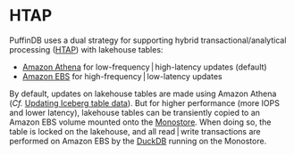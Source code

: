 # HTAP

PuffinDB uses a dual strategy for supporting hybrid transactional/analytical processing ([HTAP](https://en.wikipedia.org/wiki/Hybrid_transactional/analytical_processing)) with lakehouse tables:

- [Amazon Athena](https://aws.amazon.com/athena/) for low-frequency | high-latency updates (default)
- [Amazon EBS](https://aws.amazon.com/ebs/) for high-frequency | low-latency updates

By default, updates on lakehouse tables are made using Amazon Athena (*Cf.* [Updating Iceberg table data](https://docs.aws.amazon.com/athena/latest/ug/querying-iceberg-updating-iceberg-table-data.html)). But for higher performance (more IOPS and lower latency), lakehouse tables can be transiently copied to an Amazon EBS volume mounted onto the [Monostore](Monostore.md). When doing so, the table is locked on the lakehouse, and all read | write transactions are performed on Amazon EBS by the [DuckDB](https://duckdb.org/) running on the Monostore.
